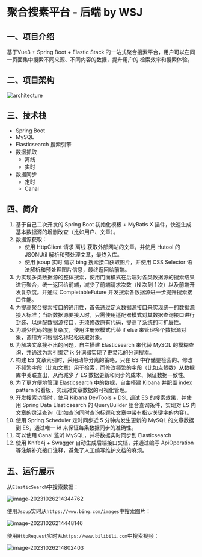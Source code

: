 # 聚合搜素平台 - 后端 by WSJ

## 一、项目介绍

基于Vue3 + Spring Boot + Elastic Stack 的一站式聚合搜索平台，用户可以在同一页面集中搜索不同来源、不同内容的数据，提升用户的 检索效率和搜索体验。


## 二、项目架构

![architecture](https://cdn.jsdelivr.net/gh/vincent-nicky/image_store/blog/architecture.png)

## 三、技术栈

- Spring Boot
- MySQL
- Elasticsearch 搜索引擎
- 数据抓取
  - 离线
  - 实时
- 数据同步
    - 定时
    - Canal

## 四、简介

1. 基于自己二次开发的 Spring Boot 初始化模板 + MyBatis X 插件，快速生成基本数据源的增删改查（比如用户、文章）。
2. 数据源获取：
   - 使用 HttpClient 请求 离线 获取外部网站的文章，并使用 Hutool 的 JSONUtil 解析和预处理文章，最终入库。
   - 使用 jsoup 实时 请求 bing 搜索接口获取图片，并使用 CSS Selector 语法解析和预处理图片信息，最终返回给前端。
3. 为实现多类数据源的整体搜索，使用门面模式在后端对各类数据源的搜索结果进行聚合，统一返回给前端，减少了前端请求次数（N 次到 1 次）以及前端开发复杂度。并通过 CompletableFuture 并发搜索各数据源进一步提升搜索接口性能。
4. 为提高聚合搜索接口的通用性，首先通过定义数据源接口来实现统一的数据源接入标准；当新数据源要接入时，只需使用适配器模式对其数据查询接口进行封装、以适配数据源接口，无须修改原有代码，提高了系统的可扩展性。
5. 为减少代码的圈复杂度，使用注册器模式代替 if else 来管理多个数据源对象，调用方可根据名称轻松获取对象。
6. 为解决文章搜不出的问题，自主搭建 Elasticsearch 来代替 MySQL 的模糊查询，并通过为索引绑定 ik 分词器实现了更灵活的分词搜索。
7. 构建 ES 文章索引时，采用动静分离的策略，只在 ES 中存储要检索的、修改不频繁字段（比如文章）用于检索，而修改频繁的字段（比如点赞数）从数据库中关联查出，从而减少了 ES 数据更新和同步的成本、保证数据一致性。
8. 为了更方便地管理 Elasticsearch 中的数据，自主搭建 Kibana 并配置 index pattern 和看板，实现对文章数据的可视化管理。
9. 开发搜索功能时，使用 Kibana DevTools + DSL 调试 ES 的搜索效果，并使用 Spring Data Elasticsearch 的 QueryBuilder 组合查询条件，实现对 ES 内文章的灵活查询（比如查询同时查询标题和文章中带有指定关键字的内容）。
10. 使用 Spring Scheduler 定时同步近 5 分钟内发生更新的 MySQL 的文章数据到 ES，通过唯一 id 来保证每条数据同步的准确性。
11. 可以使用 Canal 监听 MySQL，并将数据实时同步到 Elasticsearch
12. 使用 Knife4j + Swagger 自动生成后端接口文档，并通过编写 ApiOperation 等注解补充接口注释，避免了人工编写维护文档的麻烦。

## 五、运行展示

从`ElasticSearch`中搜索数据：

![image-20231026214344762](https://cdn.jsdelivr.net/gh/vincent-nicky/image_store/blog/image-20231026214344762.png)

使用`Jsoup`实时从`https://www.bing.com/images`中搜索图片：

![image-20231026214448146](https://cdn.jsdelivr.net/gh/vincent-nicky/image_store/blog/image-20231026214448146.png)

使用`HttpRequest`实时从`https://www.bilibili.com`中搜索视频：

![image-20231026214802403](https://cdn.jsdelivr.net/gh/vincent-nicky/image_store/blog/image-20231026214802403.png)
